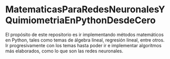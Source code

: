 # MatematicasParaRedesNeuronalesYQuimiometriaEnPythonDesdeCero

El propósito de este repositorio es ir implementando métodos matemáticos en Python, tales como temas de álgebra lineal, regresión lineal, entre otros. Ir progresivamente con los temas hasta poder ir e implementar algoritmos más elaborados, como lo que son las redes neuronales.

